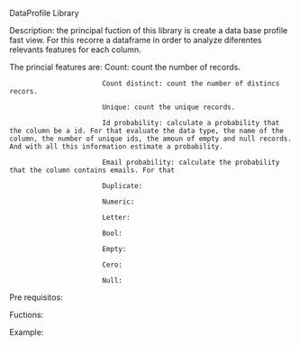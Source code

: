DataProfile Library

Description: the principal fuction of this library is create a data base profile fast view. For this recorre a dataframe in order to analyze diferentes relevants features for each column. 

The princial features are:
                           Count: count the number of records.

                           Count distinct: count the number of distincs recors.

                           Unique: count the unique records.

                           Id probability: calculate a probability that the column be a id. For that evaluate the data type, the name of the column, the number of unique ids, the amoun of empty and null records. And with all this information estimate a probability.

                           Email probability: calculate the probability that the column contains emails. For that

                           Duplicate:

                           Numeric:

                           Letter:

                           Bool:

                           Empty:

                           Cero:

                           Null:

Pre requisitos:


Fuctions:


Example:


